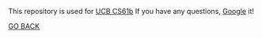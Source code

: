 This repository is used for [UCB CS61b](http://datastructur.es/sp16/)
If you have any questions, [Google](https://www.google.com/) it!

[GO BACK](..)
